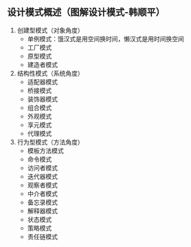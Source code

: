 ## 设计模式概述（图解设计模式-韩顺平）
1. 创建型模式（对象角度）
   - 单例模式：饿汉式是用空间换时间，懒汉式是用时间换空间
   - 工厂模式
   - 原型模式
   - 建造者模式
2. 结构性模式（系统角度）
   - 适配器模式
   - 桥接模式
   - 装饰器模式
   - 组合模式
   - 外观模式
   - 享元模式
   - 代理模式
3. 行为型模式（方法角度）
   - 模板方法模式
   - 命令模式
   - 访问者模式
   - 迭代器模式
   - 观察者模式
   - 中介者模式
   - 备忘录模式
   - 解释器模式
   - 状态模式
   - 策略模式
   - 责任链模式